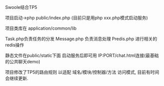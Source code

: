 Swoole结合TP5

项目启动->php public/index.php (目前只是用php xxx.php模式启动服务)

项目类库在 application/common/lib

Task.php负责任务的分发
Message.php 负责消息处理
Predis.php 进行相关的redis操作

静态文件在public/static下面
启动服务后即可用 IP:PORT/chat.html连接(最基础的公共聊天demo)

项目修改了TP5的路由规则 以适配 域名/模块/控制器/方法 访问模式,
目前有时间会继续更新.